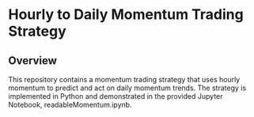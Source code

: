 # Hourly to Daily Momentum Trading Strategy

## Overview
This repository contains a momentum trading strategy that uses hourly momentum to predict and act on daily momentum trends. The strategy is implemented in Python and demonstrated in the provided Jupyter Notebook, readableMomentum.ipynb.

